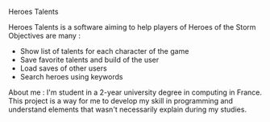 Heroes Talents

Heroes Talents is a software aiming to help players of Heroes of the Storm
Objectives are many :
- Show list of talents for each character of the game
- Save favorite talents and build of the user
- Load saves of other users
- Search heroes using keywords

About me :
I'm student in a 2-year university degree in computing in France. This project is a way for me to develop my skill in programming and understand elements that wasn't necessarily explain during my studies.
